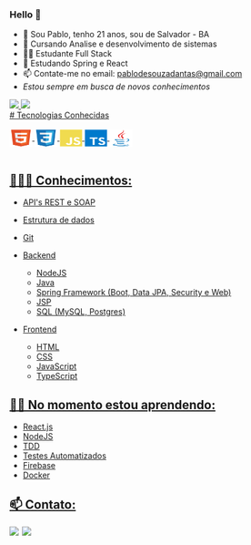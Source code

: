 
   ### Hello 👋

- 👨‍ ‍Sou Pablo, tenho 21 anos, sou de Salvador - BA
- 📘 Cursando Analise e desenvolvimento de sistemas
- 👨‍🎓 Estudante Full Stack
- 🌱 Estudando Spring e React 
- 📫 Contate-me no email: pablodesouzadantas@gmail.com
- *Estou sempre em busca de novos conhecimentos*

 <div>
  <a href="https://github.com/pablodantas">
  <img height="160em" src="https://github-readme-stats.vercel.app/api?username=pablodantas&show_icons=true&theme=great-gatsby&include_all_commits=true&count_private=true"/>
  <img height="160em" src="https://github-readme-stats.vercel.app/api/top-langs/?username=pablodantas&layout=compact&langs_count=7&theme=great-gatsby"/>
 </div>
# Tecnologias Conhecidas
  <div style="display: inline_block"><br>
   <img align="center" alt="HTML" height="30" width="40" src="https://raw.githubusercontent.com/devicons/devicon/master/icons/html5/html5-original.svg">
   <img align="center" alt="CSS" height="30" width="40" src="https://raw.githubusercontent.com/devicons/devicon/master/icons/css3/css3-original.svg">
   <img align="center" alt="-Js" height="30" width="40" src="https://raw.githubusercontent.com/devicons/devicon/master/icons/javascript/javascript-plain.svg">
   <img align="center" alt="typescript" height="30" width="40" src="https://raw.githubusercontent.com/devicons/devicon/master/icons/typescript/typescript-original.svg">
   <img align="center" alt="JAVA" height="30" width="40" src="https://raw.githubusercontent.com/devicons/devicon/master/icons/java/java-original.svg">
    </div>
   <br>


##  👨🏽‍💻 Conhecimentos: 
- API's REST e SOAP
- Estrutura de dados
- Git
- Backend
  - NodeJS
  - Java
  - Spring Framework (Boot, Data JPA, Security e Web)
  - JSP
  - SQL (MySQL, Postgres)

- Frontend
  - HTML
  - CSS
  - JavaScript
  - TypeScript


## 👨‍🎓 No momento estou aprendendo: 

- React.js
- NodeJS
- TDD
- Testes Automatizados
- Firebase
- Docker

## 📫 Contato: 
<div>
<a href="https://www.linkedin.com/in/pablo-dantas">
  <img align="left" width="22px" src="https://cdn.jsdelivr.net/npm/simple-icons@v3/icons/linkedin.svg" />
<a href="mailto:pablodesouzadantas@gmail.com">
  <img align="left" width="22px" src="https://cdn.jsdelivr.net/npm/simple-icons@3.12.4/icons/gmail.svg" />
</div>

